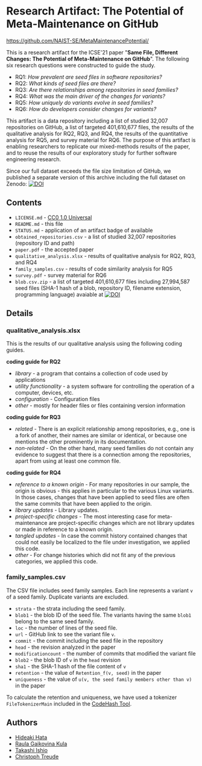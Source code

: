 # Research Artifact: The Potential of Meta-Maintenance on GitHub

https://github.com/NAIST-SE/MetaMaintenancePotential/

This is a research artifact for the ICSE'21 paper "**Same File, Different Changes: The Potential of Meta-Maintenance on GitHub**". The following six research questions were constructed to guide the study.
- RQ1: *How prevalent are seed files in software repositories?*
- RQ2: *What kinds of seed files are there?*
- RQ3: *Are there relationships among repositories in seed families?*
- RQ4: *What was the main driver of the changes for variants?*
- RQ5: *How uniquely do variants evolve in seed families?*
- RQ6: *How do developers consider changes for variants?*

This artifact is a data repository including a list of studied 32,007 repositories on GitHub, a list of targeted 401,610,677 files, the results of the qualitative analysis for RQ2, RQ3, and RQ4, the results of the quantitative analysis for RQ5, and survey material for RQ6. The purpose of this artifact is enabling researchers to replicate our mixed-methods results of the paper, and to reuse the results of our exploratory study for further software engineering research.

Since our full dataset exceeds the file size limitation of GitHub, we published a separate version of this archive including the full dataset on Zenodo: [![DOI](https://zenodo.org/badge/DOI/10.5281/zenodo.4456668.svg)](https://doi.org/10.5281/zenodo.4456668)

## Contents
- `LICENSE.md` - [CC0 1.0 Universal](https://creativecommons.org/publicdomain/zero/1.0/)
- `README.md` - this file
- `STATUS.md` - application of an artifact badge of available
- `obtained_repositories.csv` - a list of studied 32,007 repositories (repository ID and path)
- `paper.pdf` - the accepted paper
- `qualitative_analysis.xlsx` - results of qualitative analysis for RQ2, RQ3, and RQ4
- `family_samples.csv` - results of code similarity analysis for RQ5
- `survey.pdf` - survey material for RQ6
- `blob.csv.zip` - a list of targeted 401,610,677 files including 27,994,587 seed files (SHA-1 hash of a blob, repository ID, filename extension, programming language) avaiable at [![DOI](https://zenodo.org/badge/DOI/10.5281/zenodo.4456668.svg)](https://doi.org/10.5281/zenodo.4456668)

## Details

### qualitative_analysis.xlsx

This is the results of our qualitative analysis using the following coding guides.

**coding guide for RQ2**
- *library* - a program that contains a collection of code used by applications
- *utility functionality* - a system software for controlling the operation of a computer, devices, etc.
- *configuration* - Configuration files
- *other* - mostly for header files or files containing version information

**coding guide for RQ3**
- *related* - There is an explicit relationship among repositories, e.g., one is a fork of another, their names are similar or identical, or because one mentions the other prominently in its documentation.
- *non-related* - On the other hand, many seed families do not contain any evidence to suggest that there is a connection among the repositories, apart from using at least one common file.

**coding guide for RQ4**
- *reference to a known origin* - For many repositories in our sample, the origin is obvious - this applies in particular to the various Linux variants. In those cases, changes that have been applied to seed files are often the same commits that have been applied to the origin.
- *library updates* - Library updates.
- *project-specific changes* - The most interesting case for meta-maintenance are project-specific changes which are not library updates or made in reference to a known origin.
- *tangled updates* - In case the commit history contained changes that could not easily be localized to the file under investigation, we applied this code.
- *other* - For change histories which did not fit any of the previous categories, we applied this code.


### family_samples.csv

The CSV file includes seed family samples.
Each line represents a variant `v` of a seed family.  Duplicate variants are excluded.

 - `strata` - the strata including the seed family.
 - `blob1` - the blob ID of the seed file.  The variants having the same `blob1` belong to the same seed family.
 - `loc` - the number of lines of the seed file.
 - `url` - GitHub link to see the variant file `v`.  
 - `commit` - the commit including the seed file in the repository
 - `head` - the revision analyzed in the paper
 - `modificationcount` - the number of commits that modified the variant file
 - `blob2` -  the blob ID of `v` in the `head` revision
 - `sha1` - the SHA-1 hash of the file content of `v`
 - `retention` - the value of `Retention_f(v, seed)` in the paper
 - `uniqueness` - the value of `u(v, the seed family members other than v)` in the paper

To calculate the retention and uniqueness, we have used a tokenizer `FileTokenizerMain` included in the [CodeHash Tool](https://github.com/NAIST-SE/CodeHash).


## Authors
- [Hideaki Hata](https://hideakihata.github.io/)
- [Raula Gaikovina Kula](https://raux.github.io/)
- [Takashi Ishio](https://takashi-ishio.github.io/index-en.html)
- [Christoph Treude](http://ctreude.ca/)
